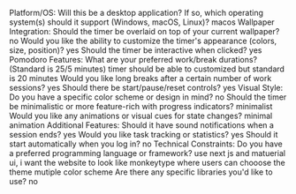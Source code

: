Platform/OS: Will this be a desktop application? If so, which operating system(s) should it support (Windows, macOS, Linux)? macos 
Wallpaper Integration:
Should the timer be overlaid on top of your current wallpaper? no
Would you like the ability to customize the timer's appearance (colors, size, position)? yes
Should the timer be interactive when clicked? yes
Pomodoro Features:
What are your preferred work/break durations? (Standard is 25/5 minutes) timer should be able to customized but standard is 20 minutes
Would you like long breaks after a certain number of work sessions? yes
Should there be start/pause/reset controls? yes
Visual Style:
Do you have a specific color scheme or design in mind? no
Should the timer be minimalistic or more feature-rich with progress indicators? minimalist 
Would you like any animations or visual cues for state changes? minimal animation
Additional Features:
Should it have sound notifications when a session ends? yes
Would you like task tracking or statistics? yes
Should it start automatically when you log in? no 
Technical Constraints:
Do you have a preferred programming language or framework? use next js and matuerial ui, i want the website to look like monkeytype where users can chooose the theme mutiple color scheme 
Are there any specific libraries you'd like to use? no